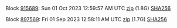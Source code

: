 Block [915689](https://testnet-insight.dashevo.org/insight/block/000008189956aab82be5d329fa2aab92d2711876a15f9222898fcf613ba96764): Sun 01 Oct 2023 12:59:57 AM UTC [zip](https://dash-bootstrap-2.ams3.digitaloceanspaces.com/testnet/2023-10-01/bootstrap.dat.zip) (1.8G) [SHA256](https://dash-bootstrap-2.ams3.digitaloceanspaces.com/testnet/2023-10-01/sha256.txt)

Block [897569](https://testnet-insight.dashevo.org/insight/block/00000079c4815f8bf212c464e8f9d628ec94408d1a58386b67b2005f603fa8ae): Fri 01 Sep 2023 12:58:11 AM UTC [zip](https://dash-bootstrap-2.ams3.digitaloceanspaces.com/testnet/2023-09-01/bootstrap.dat.zip) (1.7G) [SHA256](https://dash-bootstrap-2.ams3.digitaloceanspaces.com/testnet/2023-09-01/sha256.txt)
